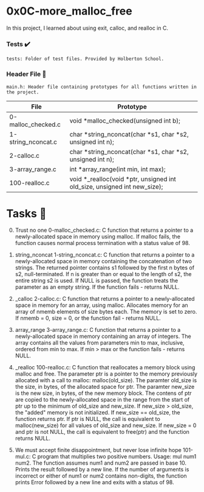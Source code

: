 # 0x0C-more_malloc_free
In this project,  I learned about using exit, calloc, and realloc in C.

### Tests ✔️

    tests: Folder of test files. Provided by Holberton School.

### Header File 📁

    main.h: Header file containing prototypes for all functions written in the project.

| File                 | Prototype                                                      |
|----------------------|----------------------------------------------------------------|
| 0-malloc_checked.c   | void *malloc_checked(unsigned int b);                          |
| 1-string_nconcat.c   | char *string_nconcat(char *s1, char *s2, unsigned int n);      |
| 2-calloc.c           | char *string_nconcat(char *s1, char *s2, unsigned int n);      |
| 3-array_range.c      | int *array_range(int min, int max);                            |
| 100-realloc.c        | void *_realloc(void *ptr, unsigned int old_size, unsigned int new_size); |


# Tasks 📃

0. Trust no one
        0-malloc_checked.c: C function that returns a pointer to a newly-allocated space in memory using malloc.
            If malloc fails, the function causes normal process termination with a status value of 98.

1. string_nconcat
        1-string_nconcat.c: C function that returns a pointer to a newly-allocated space in memory containing the concatenation of two strings.
            The returned pointer contains s1 followed by the first n bytes of s2, null-terminated.
            If n is greater than or equal to the length of s2, the entire string s2 is used.
            If NULL is passed, the function treats the parameter as an empty string.
            If the function fails - returns NULL.

2. _calloc
        2-calloc.c: C function that returns a pointer to a newly-allocated space in memory for an array, using malloc.
            Allocates memory for an array of nmemb elements of size bytes each.
            The memory is set to zero.
            If nmemb = 0, size = 0, or the function fail - returns NULL.

3. array_range
        3-array_range.c: C function that returns a pointer to a newly-allocated space in memory containing an array of integers.
            The array contains all the values from parameters min to max, inclusive, ordered from min to max.
            If min > max or the function fails - returns NULL.

4. _realloc
        100-realloc.c: C function that reallocates a memory block using malloc and free.
            The parameter ptr is a pointer to the memory previously allocated with a call to malloc: malloc(old_size).
            The paramter old_size is the size, in bytes, of the allocated space for ptr.
            The paramter new_size is the new size, in bytes, of the new memory block.
            The contens of ptr are copied to the newly-allocated space in the range from the start of ptr up to the minimum of old_size and new_size.
            If new_size > old_size, the "added" memory is not initialized.
            If new_size == old_size, the function returns ptr.
            If ptr is NULL, the call is equivalent to malloc(new_size) for all values of old_size and new_size.
            If new_size = 0 and ptr is not NULL, the call is equivalent to free(ptr) and the function returns NULL.

5. We must accept finite disappointment, but never lose infinite hope
        101-mul.c: C program that multiplies two positive numbers.
            Usage: mul num1 num2.
            The function assumes num1 and num2 are passed in base 10.
            Prints the result followed by a new line.
            If the number of arguments is incorrect or either of num1 or num2 contains non-digits, the function prints Error followed by a new line and exits with a status of 98.

